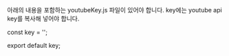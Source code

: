 아래의 내용을 포함하는 youtubeKey.js 파일이 있어야 합니다.
key에는 youtube api key를 복사해 넣어야 합니다.

const key = '';

export default key;
